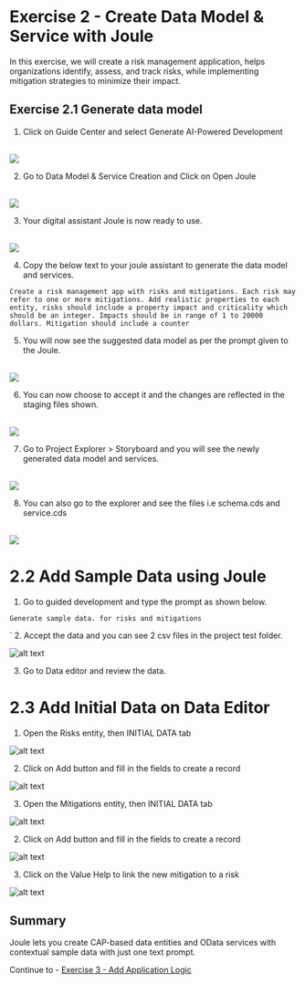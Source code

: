 # Exercise 2 - Create Data Model & Service with Joule

In this exercise, we will create a risk management application, helps organizations identify, assess, and track risks, while implementing mitigation strategies to minimize their impact.

## Exercise 2.1 Generate data model

1. Click on Guide Center and select Generate AI-Powered Development

<br>![](/exercises/ex2/images/guidecenter.png)

2. Go to Data Model & Service Creation and Click on Open Joule

<br>![](/exercises/ex2/images/openjoule.png)

3. Your digital assistant Joule is now ready to use.

<br>![](/exercises/ex2/images/joule.png)

4. Copy the below text to your joule assistant to generate the data model and services.
```
Create a risk management app with risks and mitigations. Each risk may refer to one or more mitigations. Add realistic properties to each entity, risks should include a property impact and criticality which should be an integer. Impacts should be in range of 1 to 20000 dollars. Mitigation should include a counter
```

5. You will now see the suggested data model as per the prompt given to the Joule. 

<br>![](/exercises/ex2/images/jouledatamodel1.png)

6. You can now choose to accept it and the changes are reflected in the staging files shown.

<br>![](/exercises/ex2/images/datamodel2.png)

7. Go to Project Explorer > Storyboard and you will see the newly generated data model and services.

<br>![](/exercises/ex2/images/storyboard.png)

8. You can also go to the explorer and see the files i.e schema.cds and service.cds

<br>![](/exercises/ex2/images/cdsfiles.png)

# 2.2 Add Sample Data using Joule

1. Go to guided development and type the prompt as shown below. 

```
Generate sample data. for risks and mitigations
```
`
2. Accept the data and you can see 2 csv files in the project test folder.

![alt text]({FE7255FC-AF99-4224-A56A-47DA10941159}.png)

3. Go to Data editor and review the data.


# 2.3 Add Initial Data on Data Editor

1. Open the Risks entity, then INITIAL DATA tab

![alt text]({FE7255FC-AF99-4224-A56A-47DA10941159}.png)

2. Click on Add button and fill in the fields to create a record

![alt text]({FE7255FC-AF99-4224-A56A-47DA10941159}.png)


3. Open the Mitigations entity, then INITIAL DATA tab

![alt text]({FE7255FC-AF99-4224-A56A-47DA10941159}.png)

2. Click on Add button and fill in the fields to create a record

![alt text]({FE7255FC-AF99-4224-A56A-47DA10941159}.png)

3. Click on the Value Help to link the new mitigation to a risk

![alt text]({FE7255FC-AF99-4224-A56A-47DA10941159}.png)




## Summary

Joule lets you create CAP-based data entities and OData services with contextual sample data with just one text prompt. 

Continue to - [Exercise 3 - Add Application Logic](../ex3/README.md)

